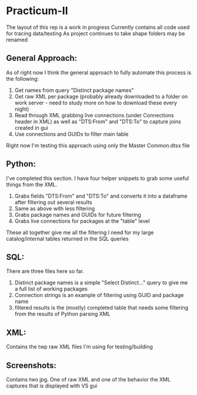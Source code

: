 # Practicum-II

The layout of this rep is a work in progress
Currently contains all code used for tracing data/testing
As project continues to take shape folders may be renamed

## General Approach:
As of right now I think the general approach to fully automate this process is the following:
1. Get names from query "Distinct package names"
2. Get raw XML per package (probably already downloaded to a folder on work server - need to study more on how to download these every night)
3. Read through XML grabbing live connections (under Connections header in XML) as well as "DTS:From" and "DTS:To" to capture joins created in gui
4. Use connections and GUIDs to filter main table

Right now I'm testing this approach using only the Master Common.dtsx file

## Python:
I've completed this section.  I have four helper snippets to grab some useful things from the XML.
1. Grabs fields "DTS:From" and "DTS:To" and converts it into a dataframe after filtering out several results
2. Same as above with less filtering
3. Grabs package names and GUIDs for future filtering
4. Grabs live connections for packages at the "table" level

These all together give me all the filtering I need for my large catalog/internal tables returned in the SQL queries

## SQL:
There are three files here so far.
1. Distinct package names is a simple "Select Distinct..." query to give me a full list of working packages
2. Connection strings is an example of filtering using GUID and package name
3. filtered results is the (mostly) completed table that needs some filtering from the results of Python parsing XML

## XML:
Contains the twp raw XML files I'm using for testing/building

## Screenshots:
Contains two jpg.  One of raw XML and one of the behavior the XML captures that is displayed with VS gui
